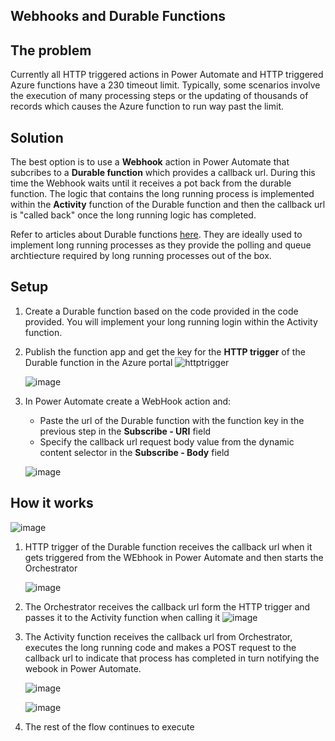 ## Webhooks and Durable Functions

## The problem
Currently all HTTP triggered actions in Power Automate and HTTP triggered Azure functions have a 230 timeout limit. Typically, some scenarios involve the execution of many processing steps or the updating of thousands of records which causes the Azure function to run way past the limit.

## Solution
The best option is to use a **Webhook** action in Power Automate that subcribes to a **Durable function** which provides a callback url.
During this time the Webhook waits until it receives a pot back from the durable function.
The logic that contains the long running process is implemented within the **Activity** function of the Durable function and then the callback url is "called back" once the long running logic has completed.

Refer to articles about Durable functions [here](https://medium.com/asos-techblog/getting-started-with-durable-functions-1382adf1d6ac). They are ideally used to implement long running processes as they provide the polling and queue archtiecture required by long running processes out of the box. 

## Setup
 
1. Create a Durable function based on the code provided in the code provided. You will implement your long running login within the Activity function.
2. Publish the function app and get the key for the **HTTP trigger** of the Durable function in the Azure portal
    ![httptrigger](https://user-images.githubusercontent.com/17443786/229332516-2e569909-3503-4bd5-86d5-f1351f5e070a.JPG)

    ![image](https://user-images.githubusercontent.com/17443786/229332642-11487274-d44a-4004-b2c4-f8ea8e41fbc8.png)
3. In Power Automate create a WebHook action and:

     - Paste the url of the Durable function with the function key in the previous step in the **Subscribe - URI** field
     - Specify the callback url request body value from the dynamic content selector in the **Subscribe - Body** field
     
     ![image](https://user-images.githubusercontent.com/17443786/229332891-da36495c-0083-4801-bdbb-fb42687c6838.png)

## How it works
 ![image](https://user-images.githubusercontent.com/17443786/229335123-b021876b-084c-48b4-8f89-805fe13542e6.png)

1. HTTP trigger of the Durable function receives the callback url when it gets triggered from the WEbhook in Power Automate and then starts the Orchestrator

    ![image](https://user-images.githubusercontent.com/17443786/229333652-b6908cb2-f3f0-4860-92b7-6f4c306545b8.png)

3. The Orchestrator receives the callback url form the HTTP trigger and passes it to the Activity function when calling it 
    ![image](https://user-images.githubusercontent.com/17443786/229333712-f5b4a1eb-67ae-4489-b986-14800bf29823.png)

4. The Activity function receives the callback url from Orchestrator, executes the long running code and makes a POST request to the callback url to indicate that process has completed in turn notifying the webook in Power Automate.

     ![image](https://user-images.githubusercontent.com/17443786/229335582-225dbb88-f7ae-40ba-b7df-1af1bbfdbf11.png)

     ![image](https://user-images.githubusercontent.com/17443786/229336037-a0b160f4-b663-431e-bf14-5cdf6ef28227.png)

6. The rest of the flow continues to execute
